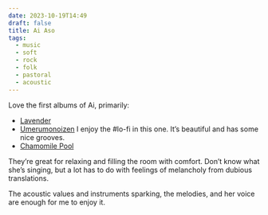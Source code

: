 ```yaml
---
date: 2023-10-19T14:49
draft: false
title: Ai Aso
tags:
  - music
  - soft
  - rock
  - folk
  - pastoral
  - acoustic
---
```

Love the first albums of Ai, primarily:

- [Lavender](https://www.discogs.com/master/579139-Ai-Aso-Lavender-Edition)
- [Umerumonoizen](https://www.discogs.com/master/679504-Ai-Aso-Umerumonoizen)
  I enjoy the #lo-fi in this one. It’s beautiful and has some nice grooves.
- [Chamomile Pool](https://www.discogs.com/release/1053475-%E6%9C%9D%E7%94%9F%E6%84%9B-%E3%82%AB%E3%83%A2%E3%83%9F%E3%83%BC%E3%83%AB%E3%81%AE%E3%83%97%E3%83%BC%E3%83%AB-Chamomile-Pool)

They’re great for relaxing and filling the room with comfort. Don’t know what she’s singing, but a lot has to do with feelings of melancholy from dubious translations.

The acoustic values and instruments sparking, the melodies, and her voice are enough for me to enjoy it.